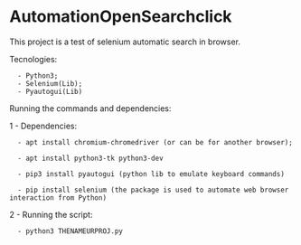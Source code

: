 # AutomationOpenSearchclick

This project is a test of selenium automatic search in browser.

Tecnologies:

      - Python3;
      - Selenium(Lib);
      - Pyautogui(Lib)
      

Running the commands and dependencies:

1 - Dependencies:

      - apt install chromium-chromedriver (or can be for another browser);
      
      - apt install python3-tk python3-dev
      
      - pip3 install pyautogui (python lib to emulate keyboard commands)
      
      - pip install selenium (the package is used to automate web browser interaction from Python)
      
 
 2 - Running the script:
 
      - python3 THENAMEURPROJ.py
